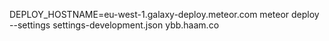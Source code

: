 DEPLOY_HOSTNAME=eu-west-1.galaxy-deploy.meteor.com meteor deploy --settings settings-development.json ybb.haam.co